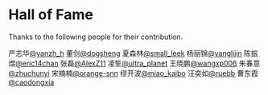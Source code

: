 # Hall of Fame

Thanks to the following people for their contribution.

严志华[@yanzh_h](https://gitee.com/yanzh_h)
董剑[@dogsheng](https://gitee.com/dogsheng)
夏森林[@small_leek](https://gitee.com/small_leek)
杨丽锦[@yanglijin](https://gitee.com/yanglijin)
陈振煜[@eric14chan](https://gitee.com/eric14chan)
张磊[@AlexZ11](https://gitee.com/AlexZ11)
凌笙[@ultra_planet](https://gitee.com/ultra_planet)
王晓鹏[@wangxp006](https://gitee.com/wangxp006)
朱春意[@zhuchunyi](https://gitee.com/zhuchunyi)
宋楠楠[@orange-snn](https://gitee.com/orange-snn)
缪开波[@miao_kaibo](https://gitee.com/miao_kaibo)
汪奕如[@ruebb](https://gitee.com/ruebb)
曹东霞[@caodongxia](https://gitee.com/caodongxia)
